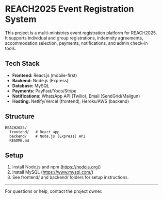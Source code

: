 # REACH2025 Event Registration System

This project is a multi-ministries event registration platform for REACH2025. It supports individual and group registrations, indemnity agreements, accommodation selection, payments, notifications, and admin check-in tools.

## Tech Stack
- **Frontend:** React.js (mobile-first)
- **Backend:** Node.js (Express)
- **Database:** MySQL
- **Payments:** PayFast/Yoco/Stripe
- **Notifications:** WhatsApp API (Twilio), Email (SendGrid/Mailgun)
- **Hosting:** Netlify/Vercel (frontend), Heroku/AWS (backend)

## Structure
```
REACH2025/
  frontend/   # React app
  backend/    # Node.js (Express) API
  README.md
```

## Setup
1. Install Node.js and npm (https://nodejs.org/)
2. Install MySQL (https://www.mysql.com/)
3. See frontend/ and backend/ folders for setup instructions.

---

For questions or help, contact the project owner.
